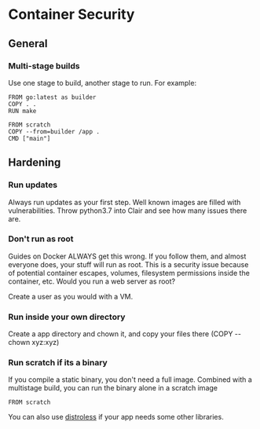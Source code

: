 # Container Security

## General

### Multi-stage builds
Use one stage to build, another stage to run. For example:

```
FROM go:latest as builder
COPY . .
RUN make

FROM scratch
COPY --from=builder /app .
CMD ["main"]
```

## Hardening

### Run updates
Always run updates as your first step. Well known images are filled with vulnerabilities. Throw python3.7 into Clair and see how many issues there are.

### Don't run as root
Guides on Docker ALWAYS get this wrong. If you follow them, and almost everyone does, your stuff will run as root. This is a security issue because of potential container escapes, volumes, filesystem permissions inside the container, etc. Would you run a web server as root?

Create a user as you would with a VM.

### Run inside your own directory
Create a app directory and chown it, and copy your files there (COPY --chown xyz:xyz)

### Run scratch if its a binary
If you compile a static binary, you don't need a full image. Combined with a multistage build, you can run the binary alone in a scratch image

`FROM scratch`

You can also use [distroless](https://github.com/GoogleContainerTools/distroless) if your app needs some other libraries.


